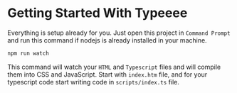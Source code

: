 # Getting Started With Typeeee

Everything is setup already for you. Just open this project in `Command Prompt` and run this command if nodejs is already installed in your machine.

```bash
npm run watch
```

This command will watch your `HTML` and `Typescript` files and will compile them into CSS and JavaScript. Start with `index.htm` file, and for your typescript code start writing code in `scripts/index.ts` file.
